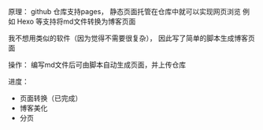 原理：
github 仓库支持pages， 静态页面托管在仓库中就可以实现网页浏览
例如 Hexo 等支持将md文件转换为博客页面

我不想用类似的软件（因为觉得不需要很复杂）， 因此写了简单的脚本生成博客页面

操作：
编写md文件后可由脚本自动生成页面，并上传仓库


进度：
 - 页面转换（已完成）
 - 博客美化
 - 分页
